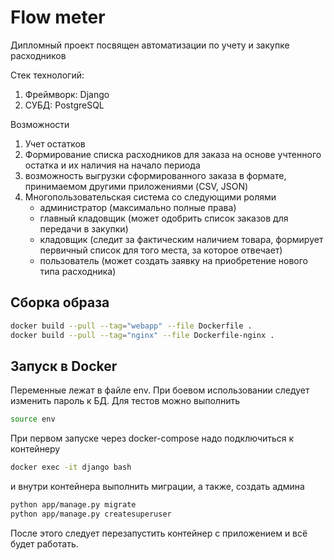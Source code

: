 # Flow meter

Дипломный проект посвящен автоматизации по учету и закупке расходников

Стек технологий:

1. Фреймворк: Django
2. СУБД: PostgreSQL

Возможности

1. Учет остатков
2. Формирование списка расходников для заказа на основе учтенного остатка и их наличия на начало периода
3. возможность выгрузки сформированного заказа в формате, принимаемом другими приложениями (CSV, JSON)
4. Многопользовательская система со следующими ролями
   - администратор (максимально полные права)
   - главный кладовщик (может одобрить список заказов для передачи в закупки)
   - кладовщик (следит за фактическим наличием товара, формирует первичный список для того места, за которое отвечает)
   - пользователь (может создать заявку на приобретение нового типа расходника)

## Сборка образа

```bash
docker build --pull --tag="webapp" --file Dockerfile .
docker build --pull --tag="nginx" --file Dockerfile-nginx .
```

## Запуск в Docker

Переменные лежат в файле env. При боевом использовании следует изменить пароль к БД. Для тестов можно выполнить

```bash
source env
```

При первом запуске через docker-compose надо подключиться к контейнеру

```bash
docker exec -it django bash
```

и внутри контейнера выполнить миграции, а также, создать админа

```bash
python app/manage.py migrate
python app/manage.py createsuperuser
```

После этого следует перезапустить контейнер с приложением и всё будет работать.
